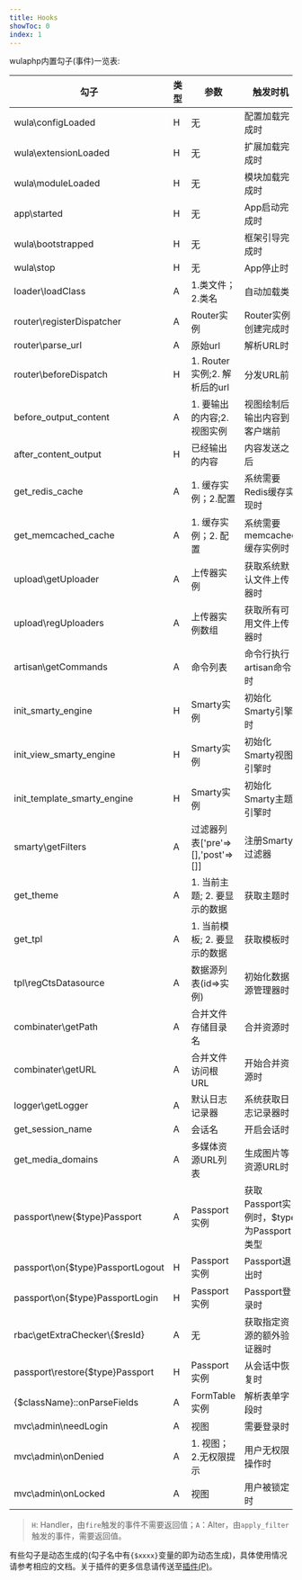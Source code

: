 ```yaml
---
title: Hooks
showToc: 0
index: 1
---
```


wulaphp内置勾子(事件)一览表:

|勾子|类型|参数|触发时机|
|---|---|---|---|
|wula\configLoaded|H|无|配置加载完成时|
|wula\extensionLoaded|H|无|扩展加载完成时|
|wula\moduleLoaded|H|无|模块加载完成时|
|app\started|H|无|App启动完成时|
|wula\bootstrapped|H|无|框架引导完成时|
|wula\stop|H|无|App停止时|
|loader\loadClass|A|1.类文件；2.类名|自动加载类|
|router\registerDispatcher|A|Router实例|Router实例创建完成时|
|router\parse_url|A|原始url|解析URL时|
|router\beforeDispatch|H|1. Router实例;2. 解析后的url|分发URL前|
|before_output_content|A|1. 要输出的内容;2. 视图实例|视图绘制后输出内容到客户端前|
|after_content_output|H|已经输出的内容|内容发送之后|
|get_redis_cache|A|1. 缓存实例；2.配置|系统需要Redis缓存实现时|
|get_memcached_cache|A|1. 缓存实例；2. 配置|系统需要memcached缓存实例时|
|upload\getUploader|A|上传器实例|获取系统默认文件上传器时|
|upload\regUploaders|A|上传器实例数组|获取所有可用文件上传器时|
|artisan\getCommands|A|命令列表|命令行执行artisan命令时|
|init_smarty_engine|H|Smarty实例|初始化Smarty引擎时|
|init_view_smarty_engine|H|Smarty实例|初始化Smarty视图引擎时|
|init_template_smarty_engine|H|Smarty实例|初始化Smarty主题引擎时|
|smarty\getFilters|A|过滤器列表['pre'=>[],'post'=>[]]|注册Smarty过滤器|
|get_theme|A|1. 当前主题; 2. 要显示的数据|获取主题时|
|get_tpl|A|1. 当前模板; 2. 要显示的数据|获取模板时|
|tpl\regCtsDatasource|A|数据源列表(id=>实例)|初始化数据源管理器时|
|combinater\getPath|A|合并文件存储目录名|合并资源时|
|combinater\getURL|A|合并文件访问根URL|开始合并资源时|
|logger\getLogger|A|默认日志记录器|系统获取日志记录器时|
|get_session_name|A|会话名|开启会话时|
|get_media_domains|A|多媒体资源URL列表|生成图片等资源URL时|
|passport\new{$type}Passport|A|Passport实例|获取Passport实例时，$type为Passport类型|
|passport\on{$type}PassportLogout|H|Passport实例|Passport退出时|
|passport\on{$type}PassportLogin|H|Passport实例|Passport登录时|
|rbac\getExtraChecker\\{$resId}|A|无|获取指定资源的额外验证器时|
|passport\restore{$type}Passport|H|Passport实例|从会话中恢复时|
|{$className}::onParseFields|A|FormTable实例|解析表单字段时|
|mvc\admin\needLogin|A|视图|需要登录时|
|mvc\admin\onDenied|A|1. 视图；2.无权限提示|用户无权限操作时|
|mvc\admin\onLocked|A|视图|用户被锁定时|

> `H`: Handler，由`fire`触发的事件不需要返回值；`A`：Alter，由`apply_filter`触发的事件，需要返回值。

有些勾子是动态生成的(勾子名中有`{$xxxx}`变量的即为动态生成)，具体使用情况请参考相应的文档。关于插件的更多信息请传送至[插件(P)](guide/plugin.md)。
